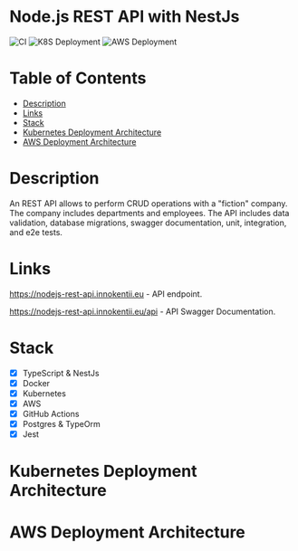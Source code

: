 # Node.js REST API with NestJs

![CI](https://github.com/Kesha123/nodejs-rest-api/actions/workflows/ci.yaml/badge.svg)
![K8S Deployment](https://github.com/Kesha123/nodejs-rest-api/actions/workflows/k8s-deployment.yaml/badge.svg)
![AWS Deployment](https://github.com/Kesha123/nodejs-rest-api/actions/workflows/aws-deployment.yaml/badge.svg)

# Table of Contents
- [Description](#description)
- [Links](#links)
- [Stack](#stack)
- [Kubernetes Deployment Architecture](#kubernetes-deployment-architecture)
- [AWS Deployment Architecture](#aws-deployment-architecture)

# Description
An REST API allows to perform CRUD operations with a "fiction" company. The company includes departments and employees. The API includes data validation, database migrations, swagger documentation, unit, integration, and e2e tests.

# Links
https://nodejs-rest-api.innokentii.eu - API endpoint.

https://nodejs-rest-api.innokentii.eu/api - API Swagger Documentation.

# Stack
 - [x] TypeScript & NestJs
 - [x] Docker
 - [x] Kubernetes
 - [x] AWS
 - [x] GitHub Actions
 - [x] Postgres & TypeOrm
 - [x] Jest

# Kubernetes Deployment Architecture

# AWS Deployment Architecture
